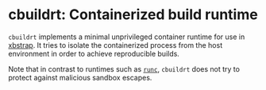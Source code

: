 # cbuildrt: Containerized build runtime

`cbuildrt` implements a minimal unprivileged container runtime for use in
[xbstrap](https://github.com/managarm/xbstrap).
It tries to isolate the containerized process from the host environment
in order to achieve reproducible builds.

Note that in contrast to runtimes such as [`runc`](https://github.com/opencontainers/runc),
`cbuildrt` does not try to protect against malicious sandbox escapes.
